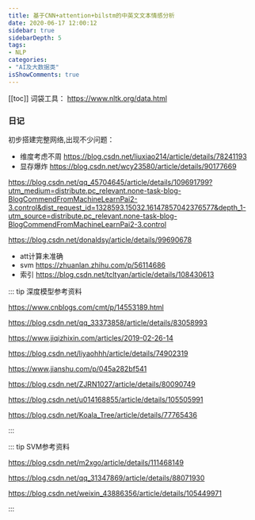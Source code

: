 ```yaml
---
title: 基于CNN+attention+bilstm的中英文文本情感分析
date: 2020-06-17 12:00:12
sidebar: true
sidebarDepth: 5
tags: 
- NLP
categories:
- "AI及大数据类"
isShowComments: true
---
```



[[toc]]
词袋工具：
https://www.nltk.org/data.html
### 日记


初步搭建完整网络,出现不少问题：

- 维度考虑不周
https://blog.csdn.net/liuxiao214/article/details/78241193
- 显存爆炸
https://blog.csdn.net/wcy23580/article/details/90177669

https://blog.csdn.net/qq_45704645/article/details/109691799?utm_medium=distribute.pc_relevant.none-task-blog-BlogCommendFromMachineLearnPai2-3.control&dist_request_id=1328593.15032.16147857042376577&depth_1-utm_source=distribute.pc_relevant.none-task-blog-BlogCommendFromMachineLearnPai2-3.control

https://blog.csdn.net/donaldsy/article/details/99690678

- att计算未准确
- svm
https://zhuanlan.zhihu.com/p/56114686
- 索引
https://blog.csdn.net/tcltyan/article/details/108430613

::: tip 深度模型参考资料

https://www.cnblogs.com/cmt/p/14553189.html

https://blog.csdn.net/qq_33373858/article/details/83058993

https://www.jiqizhixin.com/articles/2019-02-26-14

https://blog.csdn.net/liyaohhh/article/details/74902319

https://www.jianshu.com/p/045a282bf541

https://blog.csdn.net/ZJRN1027/article/details/80090749

https://blog.csdn.net/u014168855/article/details/105505991

https://blog.csdn.net/Koala_Tree/article/details/77765436


:::

::: tip SVM参考资料

https://blog.csdn.net/m2xgo/article/details/111468149

https://blog.csdn.net/qq_31347869/article/details/88071930

https://blog.csdn.net/weixin_43886356/article/details/105449971

:::



